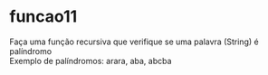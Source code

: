 # funcao11
Faça uma função recursiva que verifique se uma palavra (String) é palíndromo         
Exemplo de palíndromos: arara, aba, abcba
